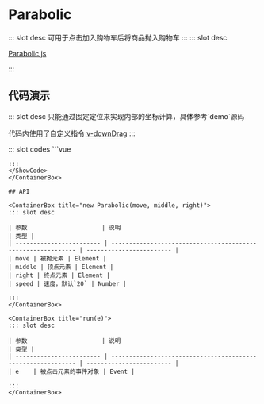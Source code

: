 # Parabolic

<ContainerBox title="介绍">
::: slot desc
可用于点击加入购物车后将商品抛入购物车
:::
</ContainerBox>

<ContainerBox title="下载所需文件">
::: slot desc

[Parabolic.js](https://gitee.com/lengyibai/component-package/raw/master/Parabolic.js)

:::
</ContainerBox>

## 代码演示

<ContainerBox title="基础用法">
::: slot desc
只能通过固定定位来实现内部的坐标计算，具体参考`demo`源码

代码内使用了自定义指令 [v-downDrag](/lib-components/Directives/DownDrag)
:::

<div class="demoBox">
<Function-element-Parabolic-index />
</div>

<ShowCode>
::: slot codes
```vue
<template>
  <div class="demo" ref="parent">
    <div class="run" @click="run">篮球和鸡</div>
    <img class="move" ref="move" src="./img/ball.png" />
    <div class="middle" ref="middle" v-downDrag>拖拽设置顶点</div>
    <img class="right" ref="right" src="./img/cock.png" />
  </div>
</template>
<script>
import Parabolic from "./Parabolic.js";
export default {
  data() {
    return { parabolic: null };
  },
  mounted() {
    const move = this.$refs.move;
    const middle = this.$refs.middle;
    const right = this.$refs.right;
    this.parabolic = new Parabolic(move, middle, right, 20);
  },
  methods: {
    run(e) {
      this.parabolic
        .run(e)
        .then(() => {
          this.$refs.right.style.transition = `all 0.25s`;
          this.$refs.right.style.transform = "rotate(360deg)";
          setTimeout(() => {
            this.$refs.right.style.transition = `all 0s`;
            this.$refs.right.style.transform = "rotate(0deg)";
          }, 250);
          console.log("结束");
        })
        .catch(() => {
          console.warn("未结束");
        });
    },
  },
  directives: {
    /* 此处使用了拖拽的自定义指令，右上角自定义指令库内自取 */
    downDrag: {
      inserted(el) {
        el.style.cursor = "move";
        let x = 0,
          y = 0,
          startX = 0,
          startY = 0,
          moveX = 0,
          moveY = 0;
        el.addEventListener("mousedown", (e) => {
          e.stopPropagation();
          x = e.pageX;
          y = e.pageY;
          startX = el.offsetLeft;
          startY = el.offsetTop;
          window.addEventListener("mousemove", fn);
          function fn(e) {
            requestAnimationFrame(function () {
              moveX = e.pageX - x;
              moveY = e.pageY - y;
              el.style.left = `${moveX + startX}px`;
              el.style.top = `${moveY + startY}px`;
            });
          }
          window.addEventListener("mouseup", () => {
            window.removeEventListener("mousemove", fn);
          });
        });
      },
    },
  },
};
</script>
<style scoped lang="less">
.flex {
  display: flex;
  justify-content: center;
  align-items: center;
}
.demo {
  width: 100%;
  color: #fff;
  .run {
    .flex();
    background-color: #ff0036;
    width: 178px;
    height: 38px;
    cursor: pointer;
  }
  .point {
    position: fixed;
    width: 100px;
    height: 100px;
  }
  .move {
    .point();
    display: none;
    top: 0;
    z-index: 1;
  }

.middle {
.point();
.flex();
right: 300px;
bottom: 400px;
background-color: red;
border-radius: 50%;
}

.right {
.point();
right: 40px;
bottom: 150px;
transition: all 0.25s;
}
}
</style>

```
:::
</ShowCode>
</ContainerBox>

## API

<ContainerBox title="new Parabolic(move, middle, right)">
::: slot desc

| 参数                     | 说明                                                         | 类型 |
| ------------------------ | ------------------------------------------------------------ | ------------------------ |
| move | 被抛元素 | Element |
| middle | 顶点元素 | Element |
| right | 终点元素 | Element |
| speed | 速度，默认`20` | Number |

:::
</ContainerBox>

<ContainerBox title="run(e)">
::: slot desc

| 参数                     | 说明                                                         | 类型 |
| ------------------------ | ------------------------------------------------------------ | ------------------------ |
| e    | 被点击元素的事件对象 | Event |

:::
</ContainerBox>